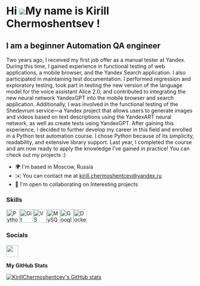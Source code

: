 Hi ![](https://user-images.githubusercontent.com/18350557/176309783-0785949b-9127-417c-8b55-ab5a4333674e.gif)My name is Kirill Chermoshentsev !
===============================================================================================================================================

I am a beginner Automation QA engineer
--------------------------------------

Two years ago, I received my first job offer as a manual tester at Yandex. During this time, I gained experience in functional testing of web applications, a mobile browser, and the Yandex Search application. I also participated in maintaining test documentation. I performed regression and exploratory testing, took part in testing the new version of the language model for the voice assistant Alice 2.0, and contributed to integrating the new neural network YandexGPT into the mobile browser and search application. Additionally, I was involved in the functional testing of the Shedevrum service—a Yandex project that allows users to generate images and videos based on text descriptions using the YandexART neural network, as well as create texts using YandexGPT. After gaining this experience, I decided to further develop my career in this field and enrolled in a Python test automation course. I chose Python because of its simplicity, readability, and extensive library support. Last year, I completed the course and am now ready to apply the knowledge I’ve gained in practice! You can check out my projects :)

* 🌍  I'm based in Moscow, Russia
* ✉️  You can contact me at [kirill.chermoshentcev@yandex.ru](mailto:kirill.chermoshentcev@yandex.ru)
* 🤝  I'm open to collaborating on Interesting projects

### Skills

<p align="left">
<a href="https://www.python.org/" target="_blank" rel="noreferrer"><img src="https://raw.githubusercontent.com/danielcranney/readme-generator/main/public/icons/skills/python-colored.svg" width="36" height="36" alt="Python" /></a><a href="https://git-scm.com/" target="_blank" rel="noreferrer"><img src="https://raw.githubusercontent.com/danielcranney/readme-generator/main/public/icons/skills/git-colored.svg" width="36" height="36" alt="Git" /></a><a href="https://code.visualstudio.com/" target="_blank" rel="noreferrer"><img src="https://raw.githubusercontent.com/danielcranney/readme-generator/main/public/icons/skills/visualstudiocode.svg" width="36" height="36" alt="VS Code" /></a><a href="https://www.mysql.com/" target="_blank" rel="noreferrer"><img src="https://raw.githubusercontent.com/danielcranney/readme-generator/main/public/icons/skills/mysql-colored.svg" width="36" height="36" alt="MySQL" /></a><a href="https://cloud.google.com/" target="_blank" rel="noreferrer"><img src="https://raw.githubusercontent.com/danielcranney/readme-generator/main/public/icons/skills/googlecloud-colored.svg" width="36" height="36" alt="Google Cloud" /></a><a href="https://www.docker.com/" target="_blank" rel="noreferrer"><img src="https://raw.githubusercontent.com/danielcranney/readme-generator/main/public/icons/skills/docker-colored.svg" width="36" height="36" alt="Docker" /></a>
</p>

### Socials

<p align="left"> <a href="https://www.github.com/KirillChermoshentcev" target="_blank" rel="noreferrer"> <picture> <source media="(prefers-color-scheme: dark)" srcset="https://raw.githubusercontent.com/danielcranney/readme-generator/main/public/icons/socials/github-dark.svg" /> <source media="(prefers-color-scheme: light)" srcset="https://raw.githubusercontent.com/danielcranney/readme-generator/main/public/icons/socials/github.svg" /> <img src="https://raw.githubusercontent.com/danielcranney/readme-generator/main/public/icons/socials/github.svg" width="32" height="32" /> </picture> </a></p>


<b>My GitHub Stats</b>

<a href="http://www.github.com/KirillChermoshentcev"><img src="https://github-readme-stats.vercel.app/api?username=KirillChermoshentcev&show_icons=true&hide=&count_private=true&title_color=6366f1&text_color=ffffff&icon_color=facc15&bg_color=1c1917&hide_border=true&show_icons=true" alt="KirillChermoshentcev's GitHub stats" /></a>

